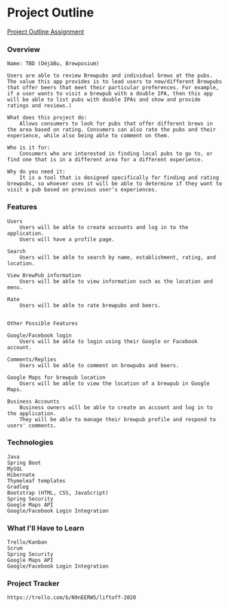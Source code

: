 # Project Outline
[Project Outline Assignment](https://education.launchcode.org/liftoff/modules/assignments/project-outline)


### Overview

    Name: TBD (DéjàBu, Brewposium)    
    
    Users are able to review Brewpubs and individual brews at the pubs. The value this app provides is to lead users to new/different Brewpubs that offer beers that meet their particular preferences. For example, if a user wants to visit a brewpub with a double IPA, then this app will be able to list pubs with double IPAs and show and provide ratings and reviews.)
    
    What does this project do: 
        Allows consumers to look for pubs that offer different brews in the area based on rating. Consumers can also rate the pubs and their experience, while also being able to comment on them.
    
    Who is it for:
        Consumers who are interested in finding local pubs to go to, or find one that is in a different area for a different experience.
    
    Why do you need it:
        It is a tool that is designed specifically for finding and rating brewpubs, so whoever uses it will be able to determine if they want to visit a pub based on previous user’s experiences.
### Features
    Users
        Users will be able to create accounts and log in to the application.
        Users will have a profile page.
    
    Search
        Users will be able to search by name, establishment, rating, and location.
    
    View BrewPub information
        Users will be able to view information such as the location and menu.
        
    Rate
        Users will be able to rate brewpubs and beers.
    
    
    Other Possible Features
    
    Google/Facebook login
        Users will be able to login using their Google or Facebook account.
    
    Comments/Replies
        Users will be able to comment on brewpubs and beers.
        
    Google Maps for brewpub location
        Users will be able to view the location of a brewpub in Google Maps.
    
    Business Accounts
        Business owners will be able to create an account and log in to the application.
        They will be able to manage their brewpub profile and respond to users' comments.

### Technologies
    Java
    Spring Boot
    MySQL
    Hibernate
    Thymeleaf templates
    Gradleg
    Bootstrap (HTML, CSS, JavaScript)
    Spring Security
    Google Maps API
    Google/Facebook Login Integration	
### What I'll Have to Learn
	Trello/Kanban
	Scrum
	Spring Security
	Google Maps API
	Google/Facebook Login Integration

### Project Tracker
    https://trello.com/b/N9nEERW5/liftoff-2020